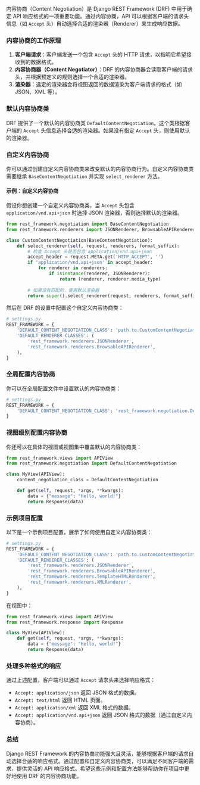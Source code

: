 内容协商（Content Negotiation）是 Django REST Framework (DRF) 中用于确定 API 响应格式的一项重要功能。通过内容协商，API 可以根据客户端的请求头信息（如 `Accept` 头）自动选择合适的渲染器（Renderer）来生成响应数据。

### 内容协商的工作原理

1. **客户端请求**：客户端发送一个包含 `Accept` 头的 HTTP 请求，以指明它希望接收到的数据格式。
2. **内容协商器（Content Negotiator）**：DRF 的内容协商器会读取客户端的请求头，并根据预定义的规则选择一个合适的渲染器。
3. **渲染器**：选定的渲染器会将视图返回的数据渲染为客户端请求的格式（如 JSON、XML 等）。

### 默认内容协商类

DRF 提供了一个默认的内容协商类 `DefaultContentNegotiation`。这个类根据客户端的 `Accept` 头信息选择合适的渲染器。如果没有指定 `Accept` 头，则使用默认的渲染器。

### 自定义内容协商

你可以通过创建自定义内容协商类来改变默认的内容协商行为。自定义内容协商类需要继承 `BaseContentNegotiation` 并实现 `select_renderer` 方法。

#### 示例：自定义内容协商

假设你想创建一个自定义内容协商类，当 `Accept` 头包含 `application/vnd.api+json` 时选择 JSON 渲染器，否则选择默认的渲染器。

```python
from rest_framework.negotiation import BaseContentNegotiation
from rest_framework.renderers import JSONRenderer, BrowsableAPIRenderer

class CustomContentNegotiation(BaseContentNegotiation):
    def select_renderer(self, request, renderers, format_suffix):
        # 检查 Accept 头是否包含 application/vnd.api+json
        accept_header = request.META.get('HTTP_ACCEPT', '')
        if 'application/vnd.api+json' in accept_header:
            for renderer in renderers:
                if isinstance(renderer, JSONRenderer):
                    return (renderer, renderer.media_type)
        
        # 如果没有匹配的，使用默认渲染器
        return super().select_renderer(request, renderers, format_suffix)
```

然后在 DRF 的设置中配置这个自定义内容协商类：

```python
# settings.py
REST_FRAMEWORK = {
    'DEFAULT_CONTENT_NEGOTIATION_CLASS': 'path.to.CustomContentNegotiation',
    'DEFAULT_RENDERER_CLASSES': (
        'rest_framework.renderers.JSONRenderer',
        'rest_framework.renderers.BrowsableAPIRenderer',
    ),
}
```

### 全局配置内容协商

你可以在全局配置文件中设置默认的内容协商类：

```python
# settings.py
REST_FRAMEWORK = {
    'DEFAULT_CONTENT_NEGOTIATION_CLASS': 'rest_framework.negotiation.DefaultContentNegotiation',
}
```

### 视图级别配置内容协商

你还可以在具体的视图或视图集中覆盖默认的内容协商类：

```python
from rest_framework.views import APIView
from rest_framework.negotiation import DefaultContentNegotiation

class MyView(APIView):
    content_negotiation_class = DefaultContentNegotiation

    def get(self, request, *args, **kwargs):
        data = {"message": "Hello, world!"}
        return Response(data)
```

### 示例项目配置

以下是一个示例项目配置，展示了如何使用自定义内容协商类：

```python
# settings.py
REST_FRAMEWORK = {
    'DEFAULT_CONTENT_NEGOTIATION_CLASS': 'path.to.CustomContentNegotiation',
    'DEFAULT_RENDERER_CLASSES': (
        'rest_framework.renderers.JSONRenderer',
        'rest_framework.renderers.BrowsableAPIRenderer',
        'rest_framework.renderers.TemplateHTMLRenderer',
        'rest_framework.renderers.XMLRenderer',
    ),
}
```

在视图中：

```python
from rest_framework.views import APIView
from rest_framework.response import Response

class MyView(APIView):
    def get(self, request, *args, **kwargs):
        data = {"message": "Hello, world!"}
        return Response(data)
```

### 处理多种格式的响应

通过上述配置，客户端可以通过 `Accept` 请求头来选择响应格式：

- `Accept: application/json` 返回 JSON 格式的数据。
- `Accept: text/html` 返回 HTML 页面。
- `Accept: application/xml` 返回 XML 格式的数据。
- `Accept: application/vnd.api+json` 返回 JSON 格式的数据（通过自定义内容协商）。

### 总结

Django REST Framework 的内容协商功能强大且灵活，能够根据客户端的请求自动选择合适的响应格式。通过配置和自定义内容协商类，可以满足不同客户端的需求，提供灵活的 API 响应格式。希望这些示例和配置方法能够帮助你在项目中更好地使用 DRF 的内容协商功能。